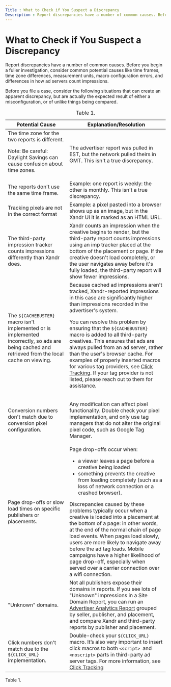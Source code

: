 ```yaml
---
Title : What to Check if You Suspect a Discrepancy
Description : Report discrepancies have a number of common causes. Before you begin a
---
```



# What to Check if You Suspect a Discrepancy



Report discrepancies have a number of common causes. Before you begin a
fuller investigation, consider common potential causes like time frames,
time zone differences, measurement units, macro configuration errors,
and differences in how ad servers count impressions.



Before you file a case, consider the following situations that can
create an apparent discrepancy, but are actually the expected result of
either a misconfiguration, or of unlike things being compared.





<table
id="what-to-check-if-you-suspect-a-report-discrepancy__table_mpn_bqn_kmb"
class="table frame-all">
<caption><span class="table--title-label">Table 1. <span
class="title"></caption>
<colgroup>
<col style="width: 38%" />
<col style="width: 61%" />
</colgroup>
<thead class="thead">
<tr class="header row">
<th
id="what-to-check-if-you-suspect-a-report-discrepancy__table_mpn_bqn_kmb__entry__1"
class="entry colsep-1 rowsep-1">Potential Cause</th>
<th
id="what-to-check-if-you-suspect-a-report-discrepancy__table_mpn_bqn_kmb__entry__2"
class="entry colsep-1 rowsep-1">Explanation/Resolution</th>
</tr>
</thead>
<tbody class="tbody">
<tr class="odd row">
<td class="entry colsep-1 rowsep-1"
headers="what-to-check-if-you-suspect-a-report-discrepancy__table_mpn_bqn_kmb__entry__1">The
time zone for the two reports is different.

Note: Be careful: Daylight Savings can
cause confusion about time zones.
</td>
<td class="entry colsep-1 rowsep-1"
headers="what-to-check-if-you-suspect-a-report-discrepancy__table_mpn_bqn_kmb__entry__2">The
advertiser report was pulled in EST, but the network pulled theirs in
GMT. This isn't a true discrepancy.</td>
</tr>
<tr class="even row">
<td class="entry colsep-1 rowsep-1"
headers="what-to-check-if-you-suspect-a-report-discrepancy__table_mpn_bqn_kmb__entry__1">The
reports don't use the same time frame.</td>
<td class="entry colsep-1 rowsep-1"
headers="what-to-check-if-you-suspect-a-report-discrepancy__table_mpn_bqn_kmb__entry__2">Example:
one report is weekly: the other is monthly. This isn't a true
discrepancy.</td>
</tr>
<tr class="odd row">
<td class="entry colsep-1 rowsep-1"
headers="what-to-check-if-you-suspect-a-report-discrepancy__table_mpn_bqn_kmb__entry__1">Tracking
pixels are not in the correct format</td>
<td class="entry colsep-1 rowsep-1"
headers="what-to-check-if-you-suspect-a-report-discrepancy__table_mpn_bqn_kmb__entry__2">Example:
a pixel pasted into a browser shows up as an image, but in the <span
class="ph">Xandr UI it is marked as an HTML URL.</td>
</tr>
<tr class="even row">
<td class="entry colsep-1 rowsep-1"
headers="what-to-check-if-you-suspect-a-report-discrepancy__table_mpn_bqn_kmb__entry__1">The
third-party impression tracker counts impressions differently than <span
class="ph">Xandr does.</td>
<td class="entry colsep-1 rowsep-1"
headers="what-to-check-if-you-suspect-a-report-discrepancy__table_mpn_bqn_kmb__entry__2"><span
class="ph">Xandr counts an impression when the creative begins to
render, but the third-party report counts impressions using an imp
tracker placed at the bottom of the placement or page. If the creative
doesn't load completely, or the user navigates away before it's fully
loaded, the third-party report will show fewer impressions.</td>
</tr>
<tr class="odd row">
<td class="entry colsep-1 rowsep-1"
headers="what-to-check-if-you-suspect-a-report-discrepancy__table_mpn_bqn_kmb__entry__1">The
<code class="ph codeph">${CACHEBUSTER}</code> macro isn't implemented or
is implemented incorrectly, so ads are being cached and retrieved from
the local cache on viewing.</td>
<td class="entry colsep-1 rowsep-1"
headers="what-to-check-if-you-suspect-a-report-discrepancy__table_mpn_bqn_kmb__entry__2">Because
cached ad impressions aren't tracked, <span
class="ph">Xandr-reported impressions in this case are
significantly higher than impressions recorded in the advertiser's
system.
<p>You can resolve this problem by ensuring that the <code
class="ph codeph">${CACHEBUSTER}</code> macro is added to all
third-party creatives. This ensures that ads are always pulled from an
ad server, rather than the user's browser cache. For examples of
properly inserted macros for various tag providers, see <a
href="click-tracking.html" class="xref"
title="Click tracking serves many useful purposes within the ad serving industry as a whole. For Xandr, click tracking is necessary for optimizing to CPC and CPA goals, for bidding CPC and CPA, and for measuring a campaign&#39;s success.">Click
Tracking</a>. If your tag provider is not listed, please reach out to
them for assistance.</p></td>
</tr>
<tr class="even row">
<td class="entry colsep-1 rowsep-1"
headers="what-to-check-if-you-suspect-a-report-discrepancy__table_mpn_bqn_kmb__entry__1">Conversion
numbers don't match due to conversion pixel configuration.</td>
<td class="entry colsep-1 rowsep-1"
headers="what-to-check-if-you-suspect-a-report-discrepancy__table_mpn_bqn_kmb__entry__2"><p>Any
modification can affect pixel functionality. Double check your pixel
implementation, and only use tag managers that do not alter the original
pixel code, such as Google Tag Manager.</p></td>
</tr>
<tr class="odd row">
<td class="entry colsep-1 rowsep-1"
headers="what-to-check-if-you-suspect-a-report-discrepancy__table_mpn_bqn_kmb__entry__1">Page
drop-offs or slow load times on specific publishers or placements.</td>
<td class="entry colsep-1 rowsep-1"
headers="what-to-check-if-you-suspect-a-report-discrepancy__table_mpn_bqn_kmb__entry__2">Page
drop-offs occur when:
<ul>
<li>a viewer leaves a page before a creative being loaded</li>
<li>something prevents the creative from loading completely (such as a
loss of network connection or a crashed browser).</li>
</ul>
Discrepancies caused by these problems typically occur when a creative
is loaded into a placement at the bottom of a page: in other words, at
the end of the normal chain of page load events. When pages load slowly,
users are more likely to navigate away before the ad tag loads. Mobile
campaigns have a higher likelihood of page drop-off, especially when
served over a carrier connection over a wifi connection.</td>
</tr>
<tr class="even row">
<td class="entry colsep-1 rowsep-1"
headers="what-to-check-if-you-suspect-a-report-discrepancy__table_mpn_bqn_kmb__entry__1">"Unknown"
domains.</td>
<td class="entry colsep-1 rowsep-1"
headers="what-to-check-if-you-suspect-a-report-discrepancy__table_mpn_bqn_kmb__entry__2">Not
all publishers expose their domains in reports. If you see lots of
"Unknown" impressions in a Site Domain Report, you can run an <a
href="advertiser-analytics-report.html" class="xref">Advertiser
Analytics Report</a> grouped by seller, publisher, and placement, and
compare Xandr and third-party reports by
publisher and placement.</td>
</tr>
<tr class="odd row">
<td class="entry colsep-1 rowsep-1"
headers="what-to-check-if-you-suspect-a-report-discrepancy__table_mpn_bqn_kmb__entry__1">Click
numbers don't match due to the <code
class="ph codeph">${CLICK_URL}</code> implementation.</td>
<td class="entry colsep-1 rowsep-1"
headers="what-to-check-if-you-suspect-a-report-discrepancy__table_mpn_bqn_kmb__entry__2">Double-check
your <code class="ph codeph">${CLICK_URL} </code>macro. It’s also very
important to insert click macros to both <code
class="ph codeph">&lt;script&gt; </code>and <code
class="ph codeph">&lt;noscript&gt;</code> parts in third-party ad server
tags. For more information, see <a href="click-tracking.html"
class="xref"
title="Click tracking serves many useful purposes within the ad serving industry as a whole. For Xandr, click tracking is necessary for optimizing to CPC and CPA goals, for bidding CPC and CPA, and for measuring a campaign&#39;s success.">Click
Tracking</a></td>
</tr>
</tbody>
</table>

<span class="table--title-label">Table 1.
<span class="title">






